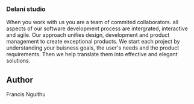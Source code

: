 ### Delani studio

When you work with us you are a team of commited collaborators. all aspects of our software development process are intergrated, interactive and agile. Our approach unifies design, development and product management to create exceptional products. We start each project by understanding your buisness goals, the user's needs and the product requirements. Then we help translate them into effective and elegant solutions.

## Author

Francis Nguithu